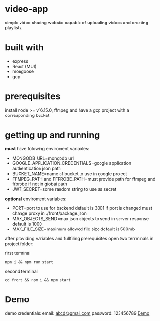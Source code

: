 # video-app
simple video sharing website capable of uploading videos and creating playlists.

# built with
* express
* React (MUI)
* mongoose
* gcp

# prerequisites
install node >= v16.15.0, ffmpeg and have a gcp project with a corresponding bucket

# getting up and running

**must** have folowing enviroment variables:
* MONGODB_URL=mongodb url
* GOOGLE_APPLICATION_CREDENTIALS=google application authentication json path
* BUCKET_NAME=name of bucket to use in google project
* FFMPEG_PATH and FFPROBE_PATH=must provide path for ffmpeg and ffprobe if not in global path
* JWT_SECRET=some random string to use as secret

**optional** enviroment variables:
* PORT=port to use for backend default is 3001 if port is changed must change proxy in ./front/package.json
* MAX_OBJECTS_SEND=max json objects to send in server response default is 1000
* MAX_FILE_SIZE=maximum allowed file size default is 500mb

after providing variables and fullfiling prerequisites open two terrminals in project folder:

first terminal
```terminal
npm i && npm run start
```

second terminal 
```tertminal
cd front && npm i && npm start
```

# Demo
demo credentials:
  email: abcd@gmail.com
  password: 123456789
[Demo](https://video-sharing-gottlieb.herokuapp.com/home)
